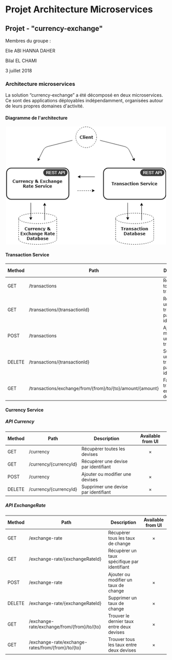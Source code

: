 # Projet Architecture Microservices

## Projet - "currency-exchange"


Membres du groupe :

Elie ABI HANNA DAHER

Bilal EL CHAMI

3 juillet 2018


### Architecture microservices
La solution “currency-exchange” a été décomposé en deux microservices. Ce sont des applications déployables indépendamment, organisées autour de leurs propres domaines d'activité.

#### Diagramme de l'architecture

<p align="center">
  <img width="500" alt="Architecture Diagram" src="_doc/Architecture Diagram.png?raw=true">
</p>

#### Transaction Service

Method	| Path	| Description	| Available from UI
------------- | ------------------------- | ------------- |:----------------:|
GET	| /transactions	| Récupèrer toutes les transactions	| × | 	
GET	| /transactions/{transactionId}	| Récupèrer une transaction par identifiant	|  
POST	| /transactions	| Ajouter ou modifier une transaction	| × 
DELETE	| /transactions/{transactionId}	| Supprimer une transaction par identifiant	| × 
GET	| /transactions/exchange/from/{from}/to/{to}/amount/{amount}	| Faire une transaction entre deux devises	| × 

#### Currency Service

##### API Currency

Method	| Path	| Description	| Available from UI
------------- | ------------------------- | ------------- |:----------------:|
GET	| /currency	| Récupèrer toutes les devises	| × | 	
GET	| /currency/{currencyId}	| Récupèrer une devise par identifiant	|  
POST	| /currency	| Ajouter ou modifier une devises	| × 
DELETE	| /currency/{currencyId}	| Supprimer une devise par identifiant	| × 

##### API ExchangeRate

Method	| Path	| Description	| Available from UI
------------- | ------------------------- | ------------- |:----------------:|
GET	| /exchange-rate	|  Récupèrer tous les taux de change	| × | 	
GET	| /exchange-rate/{exchangeRateId}	| Récupèrer un taux spécifique par identifiant	|  
POST	| /exchange-rate	| Ajouter ou modifier un taux de change	| × 
DELETE	| /exchange-rate/{exchangeRateId}	| Supprimer un taux de change	| × 
GET	| /exchange-rate/exchange/from/{from}/to/{to}	| Trouver le dernier taux entre deux devises	| × 
GET	| /exchange-rate/exchange-rates/from/{from}/to/{to}	| Trouver tous les taux entre deux devises	| × 

